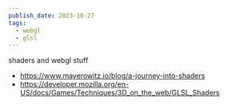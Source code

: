 ```yaml
---
publish_date: 2023-10-27
tags:
  - webgl
  - glsl
---
```

shaders and webgl stuff

- https://www.mayerowitz.io/blog/a-journey-into-shaders
- https://developer.mozilla.org/en-US/docs/Games/Techniques/3D_on_the_web/GLSL_Shaders
